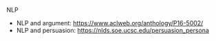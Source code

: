 NLP

- NLP and argument: https://www.aclweb.org/anthology/P16-5002/
- NLP and persuasion: https://nlds.soe.ucsc.edu/persuasion_persona
